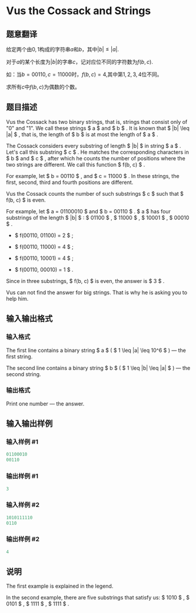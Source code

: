 # Vus the Cossack and Strings

## 题意翻译

给定两个由$0,1$构成的字符串$a$和$b$，其中$|b|\leq |a|.$

对于$a$的某个长度为$|b|$的字串$c$，记对应位不同的字符数为$f(b, c).$

如：当$b=00110,c=11000$时，$f(b, c) = 4,$其中第$1,2,3,4$位不同。

求所有$c$中$f(b,c)$为偶数的个数。

## 题目描述

Vus the Cossack has two binary strings, that is, strings that consist only of "0" and "1". We call these strings $ a $ and $ b $ . It is known that $ |b| \leq |a| $ , that is, the length of $ b $ is at most the length of $ a $ .

The Cossack considers every substring of length $ |b| $ in string $ a $ . Let's call this substring $ c $ . He matches the corresponding characters in $ b $ and $ c $ , after which he counts the number of positions where the two strings are different. We call this function $ f(b, c) $ .

For example, let $ b = 00110 $ , and $ c = 11000 $ . In these strings, the first, second, third and fourth positions are different.

Vus the Cossack counts the number of such substrings $ c $ such that $ f(b, c) $ is even.

For example, let $ a = 01100010 $ and $ b = 00110 $ . $ a $ has four substrings of the length $ |b| $ : $ 01100 $ , $ 11000 $ , $ 10001 $ , $ 00010 $ .

- $ f(00110, 01100) = 2 $ ;

- $ f(00110, 11000) = 4 $ ;

- $ f(00110, 10001) = 4 $ ;

- $ f(00110, 00010) = 1 $ .

Since in three substrings, $ f(b, c) $ is even, the answer is $ 3 $ .

Vus can not find the answer for big strings. That is why he is asking you to help him.

## 输入输出格式

### 输入格式

The first line contains a binary string $ a $ ( $ 1 \leq |a| \leq 10^6 $ ) — the first string.

The second line contains a binary string $ b $ ( $ 1 \leq |b| \leq |a| $ ) — the second string.

### 输出格式

Print one number — the answer.

## 输入输出样例

### 输入样例 #1

```cpp
01100010
00110

```
### 输出样例 #1

```cpp
3

```
### 输入样例 #2

```cpp
1010111110
0110

```
### 输出样例 #2

```cpp
4

```
## 说明

The first example is explained in the legend.

In the second example, there are five substrings that satisfy us: $ 1010 $ , $ 0101 $ , $ 1111 $ , $ 1111 $ .

